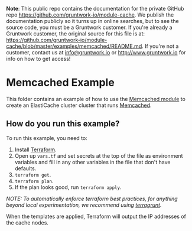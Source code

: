 **Note**: This public repo contains the documentation for the private GitHub repo <https://github.com/gruntwork-io/module-cache>.
We publish the documentation publicly so it turns up in online searches, but to see the source code, you must be a Gruntwork customer.
If you're already a Gruntwork customer, the original source for this file is at: <https://github.com/gruntwork-io/module-cache/blob/master/examples/memcached/README.md>.
If you're not a customer, contact us at <info@gruntwork.io> or <http://www.gruntwork.io> for info on how to get access!

# Memcached Example

This folder contains an example of how to use the [Memcached module](/modules/memcached) to create an ElastiCache
cluster cluster that runs [Memcached](https://memcached.org/).

## How do you run this example?

To run this example, you need to:

1. Install [Terraform](https://www.terraform.io/).
1. Open up `vars.tf` and set secrets at the top of the file as environment variables and fill in any other variables in
   the file that don't have defaults. 
1. `terraform get`.
1. `terraform plan`.
1. If the plan looks good, run `terraform apply`.

*NOTE: To automatically enforce terraform best practices, for anything beyond local experimentation, we recommend using 
[terragrunt](https://github.com/gruntwork-io/terragrunt).*

When the templates are applied, Terraform will output the IP addresses of the cache nodes. 